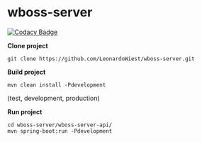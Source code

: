 # wboss-server

[![Codacy Badge](https://api.codacy.com/project/badge/Grade/5f433c3723284dcd97a983f52c4ac267)](https://app.codacy.com/app/LeonardoWiest/wboss-server?utm_source=github.com&utm_medium=referral&utm_content=LeonardoWiest/wboss-server&utm_campaign=Badge_Grade_Dashboard)


**Clone project** 

	git clone https://github.com/LeonardoWiest/wboss-server.git

**Build project**

	mvn clean install -Pdevelopment

(test, development, production)

**Run project**

	cd wboss-server/wboss-server-api/
	mvn spring-boot:run -Pdevelopment


